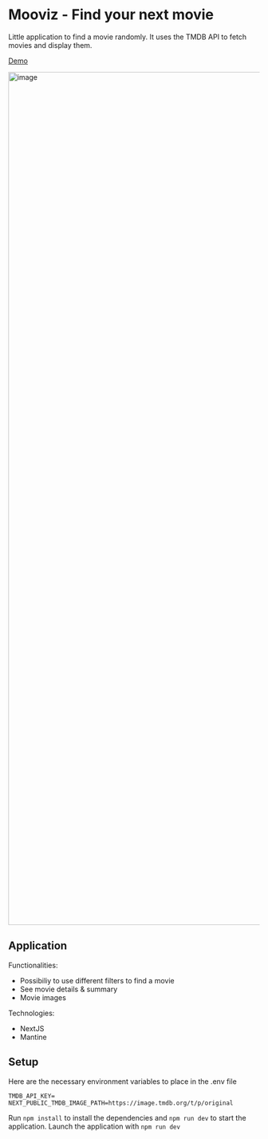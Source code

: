 # Mooviz - Find your next movie

Little application to find a movie randomly. It uses the TMDB API to fetch movies and display them.

[Demo](https://mooviz.david-monnom.be/)

<img width="1710" alt="image" src="https://github.com/user-attachments/assets/7c416878-20e6-4c58-b84a-6024e871493a" />

## Application

Functionalities:
- Possibiliy to use different filters to find a movie
- See movie details & summary
- Movie images

Technologies:
- NextJS
- Mantine

## Setup

Here are the necessary environment variables to place in the .env file
```
TMDB_API_KEY=
NEXT_PUBLIC_TMDB_IMAGE_PATH=https://image.tmdb.org/t/p/original
```

Run `npm install` to install the dependencies and `npm run dev` to start the application.
Launch the application with `npm run dev`
